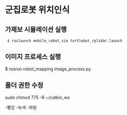 군집로봇 위치인식
===============
 
가제보 시뮬레이션 실행
-----------------------
<pre><code> $ roslaunch mobile_robot_sim turtlebot_rplidar.launch </code></pre>

이미지 프로세스 실행
---------------------
$ rosrun robot_mapping image_process.py

폴더 권한 수정
-------------
sudo chmod 775 -R ~/catkin_ws

-빨강
-녹색
-파랑
